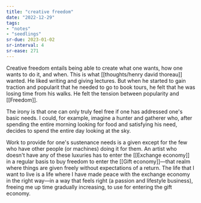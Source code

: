```yaml
---
title: "creative freedom"
date: "2022-12-29"
tags:
- "notes"
- "seedlings"
sr-due: 2023-01-02
sr-interval: 4
sr-ease: 271
---
```


Creative freedom entails being able to create what one wants, how one wants to do it, and when. This is what [[thoughts/henry david thoreau]] wanted. He liked writing and giving lectures. But when he started to gain traction and popularit that he needed to go to book tours, he felt that he was losing time from his walks. He felt the tension between popularity and [[Freedom]].

The irony is that one can only truly feel free if one has addressed one's basic needs. I could, for example, imagine a hunter and gatherer who, after spending the entire morning looking for food and satisfying his need, decides to spend the entire day looking at the sky.

Work to provide for one's sustenance needs is a given except for the few who have other people (or machines) doing it for them. An artist who doesn't have any of these luxuries has to enter the [[Exchange economy]] in a regular basis to buy freedom to enter the [[Gift economy]]—that realm where things are given freely without expectations of a return. The life that I want to live is a life where I have made peace with the exchange economy in the right way—in a way that feels right (a passion and lifestyle business), freeing me up time gradually increasing, to use for entering the gift economy.

